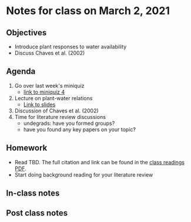 # Notes for class on March 2, 2021

## Objectives
- Introduce plant responses to water availability
- Discuss Chaves et al. (2002)

## Agenda
1. Go over last week's miniquiz
	- [link to miniquiz 4](../MiniQuizzes/miniquiz4_02.25.2021.md)
2. Lecture on plant-water relations
	 - [Link to slides](../Lecture_slides/slides_03.02.2021.pdf)
3. Discussion of Chaves et al. (2002)
4. Time for literature review discussions
	- undegrads: have you formed groups?
	- have you found any key papers on your topic?

## Homework
- Read TBD. The full citation and link can be found in the 
[class readings PDF](../Readings/readings_ecophys_sp2021.pdf).
- Start doing background reading for your literature review

## In-class notes

## Post class notes
